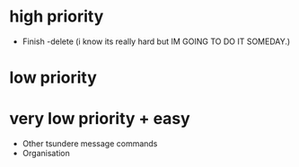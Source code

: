# high priority

* Finish -delete (i know its really hard but IM GOING TO DO IT SOMEDAY.)

# low priority



# very low priority + easy

* Other tsundere message commands
* Organisation
